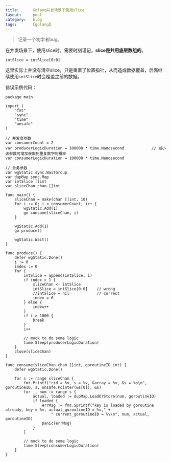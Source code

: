 ```yaml
---
title:      Golang并发场景下使用slice
layout:     post
category:   blog
tags:       [golang]
---
```


>记录一个初学者bug。

在并发场景下，使用slice时，需要时刻谨记，**slice是共用底层数组的**。

    intSlice = intSlice[0:0]
    
这里实际上并没有清空slice，只是重置了位置指针，从而造成数据覆盖，后面继续使用`intSlice`时会覆盖之前的数据。

错误示例代码：

    package main

    import (
        "fmt"
        "sync"
        "time"
        "unsafe"
    )

    // 并发度参数
    var consumerCount = 2
    var producerLogicDuration = 100000 * time.Nanosecond			// 减小该参数可增加获取到重复数字的概率
    var consumerLogicDuration = 100000 * time.Nanosecond

    // 业务参数
    var wgStatic sync.WaitGroup
    var dupMap sync.Map
    var intSlice []int
    var sliceChan chan []int

    func main() {
        sliceChan = make(chan []int, 10)
        for i := 0; i < consumerCount; i++ {
            wgStatic.Add(1)
            go consume(sliceChan, i)
        }

        wgStatic.Add(1)
        go produce()

        wgStatic.Wait()
    }

    func produce() {
        defer wgStatic.Done()
        i := 0
        index := 0
        for {
            intSlice = append(intSlice, i)
            if index > 1 {
                sliceChan <- intSlice
                intSlice = intSlice[0:0]	// wrong
                //intSlice = nil 			// correct
                index = 0
            } else {
                index++
            }
            if i > 1000 {
                break
            }
            i++

            // mock to do some logic
            time.Sleep(producerLogicDuration)
        }
        close(sliceChan)
    }

    func consume(sliceChan chan []int, goroutineID int) {
        defer wgStatic.Done()

        for s := range sliceChan {
            fmt.Printf("rid = %v, s = %v, &array = %v, &s = %p\n", goroutineID, s, unsafe.Pointer(&s[0]), &s)
            for _, num := range s {
                actual, loaded := dupMap.LoadOrStore(num, goroutineID)
                if loaded {
                    errMsg := fmt.Sprintf("key is loaded by goroutine already, key = %v, actual_goroutineID = %v," +
                        " current_goroutineID = %v\n", num, actual, goroutineID)
                    panic(errMsg)
                }
            }

            // mock to do some logic
            time.Sleep(consumerLogicDuration)
        }
    }
